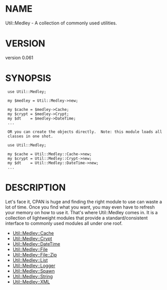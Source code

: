 # NAME

Util::Medley - A collection of commonly used utilities.

# VERSION

version 0.061

# SYNOPSIS

     use Util::Medley;  
     
     my $medley = Util::Medley->new;
    
     my $cache = $medley->Cache;
     my $crypt = $medley->Crypt;
     my $dt    = $medley->DateTime;
     ...
    
     OR you can create the objects directly.  Note: this module loads all
     classes in one shot.
    
     use Util::Medley;
      
     my $cache = Util::Medley::Cache->new;
     my $crypt = Util::Medley::Crypt->new;
     my $dt    = Util::Medley::DateTime->new;  
     ...
      

# DESCRIPTION 

Let's face it, CPAN is huge and finding the right module to use can waste
a lot of time.  Once you find what you want, you may even have to refresh 
your memory on how to use it.  That's where Util::Medley comes in.  It is a 
collection of lightweight modules that provide a standard/consistent 
interface to commonly used modules all under one roof.

- [Util::Medley::Cache](https://metacpan.org/pod/Util%3A%3AMedley%3A%3ACache)
- [Util::Medley::Crypt](https://metacpan.org/pod/Util%3A%3AMedley%3A%3ACrypt)
- [Util::Medley::DateTime](https://metacpan.org/pod/Util%3A%3AMedley%3A%3ADateTime)
- [Util::Medley::File](https://metacpan.org/pod/Util%3A%3AMedley%3A%3AFile)
- [Util::Medley::File::Zip](https://metacpan.org/pod/Util%3A%3AMedley%3A%3AFile%3A%3AZip)
- [Util::Medley::List](https://metacpan.org/pod/Util%3A%3AMedley%3A%3AList)
- [Util::Medley::Logger](https://metacpan.org/pod/Util%3A%3AMedley%3A%3ALogger)
- [Util::Medley::Spawn](https://metacpan.org/pod/Util%3A%3AMedley%3A%3ASpawn)
- [Util::Medley::String](https://metacpan.org/pod/Util%3A%3AMedley%3A%3AString)
- [Util::Medley::XML](https://metacpan.org/pod/Util%3A%3AMedley%3A%3AXML)
